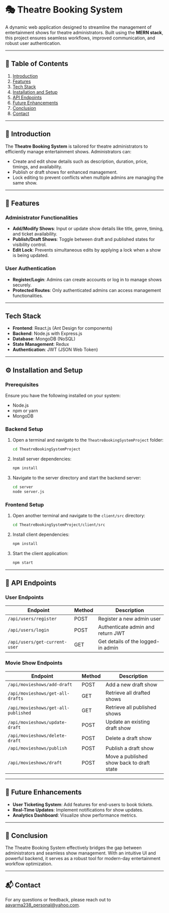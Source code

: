 # 🎭 Theatre Booking System

A dynamic web application designed to streamline the management of entertainment shows for theatre administrators. Built using the **MERN stack**, this project ensures seamless workflows, improved communication, and robust user authentication.

---

## 📌 Table of Contents

1. [Introduction](#📖-introduction)
2. [Features](#🚀-features)
3. [Tech Stack](#tech-stack)
4. [Installation and Setup](#installation-and-setup)
5. [API Endpoints](#api-endpoints)
6. [Future Enhancements](#future-enhancements)
7. [Conclusion](#conclusion)
8. [Contact](#contact)

---

## 📖 Introduction

The **Theatre Booking System** is tailored for theatre administrators to efficiently manage entertainment shows. Administrators can:
- Create and edit show details such as description, duration, price, timings, and availability.
- Publish or draft shows for enhanced management.
- Lock editing to prevent conflicts when multiple admins are managing the same show.

---

## 🚀 Features

### Administrator Functionalities
- **Add/Modify Shows**: Input or update show details like title, genre, timing, and ticket availability.
- **Publish/Draft Shows**: Toggle between draft and published states for visibility control.
- **Edit Lock**: Prevents simultaneous edits by applying a lock when a show is being updated.

### User Authentication
- **Register/Login**: Admins can create accounts or log in to manage shows securely.
- **Protected Routes**: Only authenticated admins can access management functionalities.

---

## Tech Stack

- **Frontend**: React.js (Ant Design for components)
- **Backend**: Node.js with Express.js
- **Database**: MongoDB (NoSQL)
- **State Management**: Redux
- **Authentication**: JWT (JSON Web Token)

---

## ⚙️ Installation and Setup

### Prerequisites
Ensure you have the following installed on your system:
- Node.js
- npm or yarn
- MongoDB

### Backend Setup
1. Open a terminal and navigate to the `TheatreBookingSystemProject` folder:
    ```bash
    cd TheatreBookingSystemProject
    ```
2. Install server dependencies:
    ```bash
    npm install
    ```
3. Navigate to the server directory and start the backend server:
    ```bash
    cd server
    node server.js
    ```

### Frontend Setup
1. Open another terminal and navigate to the `client/src` directory:
    ```bash
    cd TheatreBookingSystemProject/client/src
    ```
2. Install client dependencies:
    ```bash
    npm install
    ```
3. Start the client application:
    ```bash
    npm start
    ```

---

## 🔗 API Endpoints

### User Endpoints
| Endpoint                    | Method | Description                           |
|-----------------------------|--------|---------------------------------------|
| `/api/users/register`       | POST   | Register a new admin user            |
| `/api/users/login`          | POST   | Authenticate admin and return JWT    |
| `/api/users/get-current-user` | GET  | Get details of the logged-in admin   |

### Movie Show Endpoints
| Endpoint                     | Method | Description                               |
|------------------------------|--------|-------------------------------------------|
| `/api/movieshows/add-draft`  | POST   | Add a new draft show                     |
| `/api/movieshows/get-all-drafts` | GET | Retrieve all drafted shows               |
| `/api/movieshows/get-all-published` | GET | Retrieve all published shows            |
| `/api/movieshows/update-draft` | POST | Update an existing draft show            |
| `/api/movieshows/delete-draft` | POST | Delete a draft show                      |
| `/api/movieshows/publish`    | POST   | Publish a draft show                     |
| `/api/movieshows/draft`      | POST   | Move a published show back to draft state|

---

## 🌟 Future Enhancements
- **User Ticketing System**: Add features for end-users to book tickets.
- **Real-Time Updates**: Implement notifications for show updates.
- **Analytics Dashboard**: Visualize show performance metrics.

---

## 📝 Conclusion

The Theatre Booking System effectively bridges the gap between administrators and seamless show management. With an intuitive UI and powerful backend, it serves as a robust tool for modern-day entertainment workflow optimization.

---

## 📬 Contact

For any questions or feedback, please reach out to [aavarma238_personal@yahoo.com](mailto:aavarma238_personal@yahoo.com).
